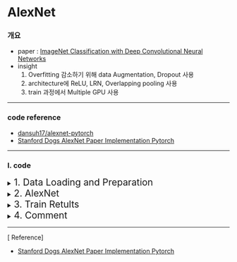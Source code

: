 # AlexNet


### 개요
- paper :  [ImageNet Classification with Deep Convolutional
Neural Networks](https://proceedings.neurips.cc/paper_files/paper/2012/file/c399862d3b9d6b76c8436e924a68c45b-Paper.pdf)
- insight
    1. Overfitting 감소하기 위해 data Augmentation, Dropout 사용
    2. architecture에 ReLU, LRN, Overlapping pooling 사용
    3. train 과정에서 Multiple GPU 사용

---
### code reference 
- [dansuh17/alexnet-pytorch](https://github.com/dansuh17/alexnet-pytorch/blob/d0c1b1c52296ffcbecfbf5b17e1d1685b4ca6744/model.py#L40)
- [Stanford Dogs AlexNet Paper Implementation Pytorch](https://www.kaggle.com/code/virajbagal/stanford-dogs-alexnet-paper-implementation-pytorch)

---
### Ⅰ.  code 
<details>
<summary><span style="font-size:150%">1. Data Loading and Preparation </span> </summary>
<div markdown="1">

<details>
<summary><span style="font-size:150%">1) Dataset </span> </summary>
<div markdown="1">

- dataset.py
- dataset : [stanford_dog_dataset](http://vision.stanford.edu/aditya86/ImageNetDogs/)
- dog classes: 120,  total images: 20580
- 이 중 data 수가 많은 5 개의 class에 대해 학습 (총 1160개)

    <img src = "./images/1.dataset_df_head.png" width = 250>
- data 수

    |train|val|test|
    |:---:|:---:|:---:|
    |652|128|290|
- y: onehot encoding

    <img src = "./images/1.dataset_y_onehot.png" width = 250>

</div>
</details>

<details>
<summary><span style="font-size:150%">2) data preprocessing </span> </summary>
<div markdown="1">

- datapreprocesing.py
- data Augmentation 

    ① randomResizedCrop + Horizontal Reflection
        
    ② PCA Color Augmentation (데이터의 50%만 수행)

    |  |ordinary |resize|centercrop|pac_augmentation|transform|
    |:---:|:---:|:---:|:---:|:---:|:---:|
    |img|<img src = "./images/1.dataset_ordinary_image.png" height = 200>|<img src = "./images/1.dataset_resize_256.png" height = 200>|<img src = "./images/1.dataset_centercrop.png" height = 200>|<img src = "./images/1.dataset_pca_aug.png" height = 200>|<img src = "./images/1.dataset_transform.png" height = 200>|
    |size|332*500|385*256| 256*256| 256*256| 224*224|

</div>
</details>

<details>
<summary><span style="font-size:150%">3) dataloader</span> </summary>
<div markdown="1">

- dataloader.py
- dataloader이용하여 batch size 만큼 data 분리

</div>
</details>

</div>
</details>




<details>
<summary><span style="font-size:150%">2. AlexNet</span> </summary>
<div markdown="1">

- model.py

- tretrained weight를 사용하기 위해 torchvision.models에서 제공하는 alexnet 사용
- pretrained model down : 
[AlexNet](https://www.kaggle.com/datasets/pytorch/alexnet)

- AlexNet Architecture
- <img src = "./images/2.alexnet_architecture.png" >

</div>
</details>


<details>
<summary><span style="font-size:150%">3. Train Retults </span> </summary>
<div markdown="1">

- main.py

- test.py

| parameter | 1st Model | 2nd Model | 3th Model | 4th Model |
|:---:|:---:|:---:|:---:|:---:|
| epochs| 30| 30 |30| 30 |
| batch_size| 128| 128 | 128| 128 |
| optimizer| SGD| SGD |Adam| Adam |
| lr_init| 0.01| 0.01 |0.01| 0.01 |
| lr_decay| -| 10epoch마다 *0.1| - | 10epoch마다 *0.1 |
| momentum | 0.9| 0.9 | - | - |
| plot |   <img src = "./images/3.result_1.png" width = 200> |  <img src = "./images/3.result_2.png" width = 200> |  <img src = "./images/3.result_3.png" width = 200> |  <img src = "./images/3.result_4.png" width = 200> |
|tset acc | 22.41% | 21.72% | 18.97% | 22.07%|
| comment |  overfitting | 초기 val_loss가 제일 작음| vla_loss값이 줄어들이 않음|  val_loss가 미세하게 줄어들고 있음 |



</div>
</details>


<details>
<summary><span style="font-size:150%"> 4. Comment</span> </summary>
<div markdown="1">
- alexnet 모델의 파라미터 개수: 60 milion
- 현재 training에 사용한 이미지 개수는 652개로 finetuning하기에는 매우 부족
- 추후 paper처럼 1개의 이미지에서 2048장의 다른 이미지로 augmentation한다면 미세하게 성능 개선 기대



</div>
</details>

---
[ Reference]


- [Stanford Dogs AlexNet Paper Implementation Pytorch](https://www.kaggle.com/code/virajbagal/stanford-dogs-alexnet-paper-implementation-pytorch)